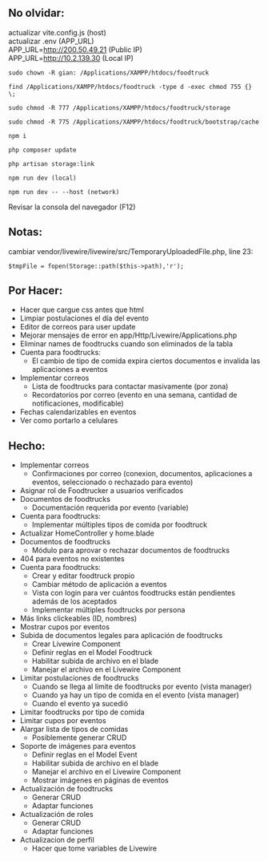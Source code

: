 ## No olvidar:
actualizar vite.config.js (host)  
actualizar .env (APP_URL)  
    APP_URL=http://200.50.49.21 (Public IP)  
    APP_URL=http://10.2.139.30 (Local IP)  

```
sudo chown -R gian: /Applications/XAMPP/htdocs/foodtruck
```
```
find /Applications/XAMPP/htdocs/foodtruck -type d -exec chmod 755 {} \;
```
```
sudo chmod -R 777 /Applications/XAMPP/htdocs/foodtruck/storage
```
```
sudo chmod -R 775 /Applications/XAMPP/htdocs/foodtruck/bootstrap/cache
```

```
npm i
```
```
php composer update
```
```
php artisan storage:link
```
```
npm run dev (local)
```
```
npm run dev -- --host (network)
```

Revisar la consola del navegador (F12)
## Notas:
cambiar vendor/livewire/livewire/src/TemporaryUploadedFile.php, line 23:

```
$tmpFile = fopen(Storage::path($this->path),'r');
```

## Por Hacer:
- Hacer que cargue css antes que html
- Limpiar postulaciones el día del evento
- Editor de correos para user update
- Mejorar mensajes de error en app/Http/Livewire/Applications.php
- Eliminar names de foodtrucks cuando son eliminados de la tabla
- Cuenta para foodtrucks:
	- El cambio de tipo de comida expira ciertos documentos e invalida las aplicaciones a eventos
- Implementar correos
	- Lista de foodtrucks para contactar masivamente (por zona)
	- Recordatorios por correo (evento en una semana, cantidad de notificaciones, modificable)
- Fechas calendarizables en eventos
- Ver como portarlo a celulares

## Hecho:
- Implementar correos
    - Confirmaciones por correo (conexion, documentos, aplicaciones a eventos, seleccionado o rechazado para evento)
- Asignar rol de Foodtrucker a usuarios verificados
- Documentos de foodtrucks
    - Documentación requerida por evento (variable)
- Cuenta para foodtrucks:
    - Implementar múltiples tipos de comida por foodtruck
- Actualizar HomeController y home.blade
- Documentos de foodtrucks
    - Módulo para aprovar o rechazar documentos de foodtrucks
- 404 para eventos no existentes
- Cuenta para foodtrucks:
    - Crear y editar foodtruck propio
    - Cambiar método de aplicación a eventos
    - Vista con login para ver cuántos foodtrucks están pendientes además de los aceptados
    - Implementar múltiples foodtrucks por persona
- Más links clickeables (ID, nombres)
- Mostrar cupos por eventos
- Subida de documentos legales para aplicación de foodtrucks
    - Crear Livewire Component
    - Definir reglas en el Model Foodtruck
    - Habilitar subida de archivo en el blade
    - Manejar el archivo en el Livewire Component
- Limitar postulaciones de foodtrucks
    - Cuando se llega al límite de foodtrucks por evento (vista manager)
    - Cuando ya hay un tipo de comida en el evento (vista manager)
    - Cuando el evento ya sucedió
- Limitar foodtrucks por tipo de comida
- Limitar cupos por eventos
- Alargar lista de tipos de comidas
    - Posiblemente generar CRUD
- Soporte de imágenes para eventos
    - Definir reglas en el Model Event
    - Habilitar subida de archivo en el blade
    - Manejar el archivo en el Livewire Component
    - Mostrar imágenes en páginas de eventos
- Actualización de foodtrucks
    - Generar CRUD
    - Adaptar funciones
- Actualización de roles
    - Generar CRUD
    - Adaptar funciones
- Actualizacion de perfil
    - Hacer que tome variables de Livewire